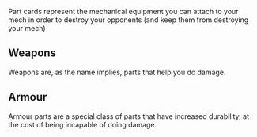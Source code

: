 Part cards represent the mechanical equipment you can attach to your mech in order to destroy your opponents (and keep them from destroying your mech)

## Weapons
Weapons are, as the name implies, parts that help you do damage. 

## Armour
Armour parts are a special class of parts that have increased durability, at the cost of being incapable of doing damage.
